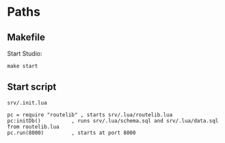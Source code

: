 # Paths

## Makefile

Start Studio:
```
make start
```

## Start script

```
srv/.init.lua

pc = require "routelib" , starts srv/.lua/routelib.lua
pc:initDb()          , runs srv/.lua/schema.sql and srv/.lua/data.sql from routelib.lua 
pc.run(8000)         , starts at port 8000
```

